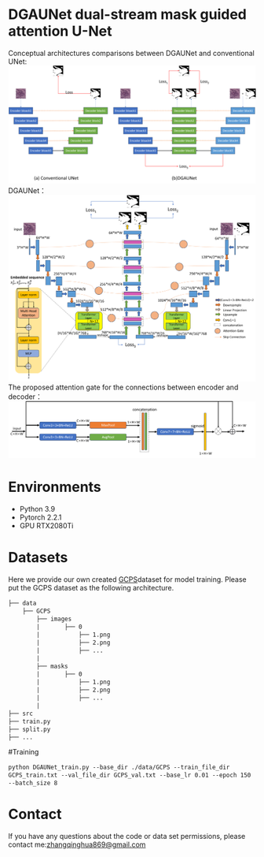 # DGAUNet dual-stream mask guided attention U-Net
Conceptual architectures comparisons between DGAUNet and conventional UNet:
![image](images/2.png)
DGAUNet：
![image](images/1.png)
The proposed attention gate for the connections between encoder and decoder：
![image](images/3.png)
# Environments
* Python 3.9
* Pytorch 2.2.1
* GPU RTX2080Ti
# Datasets
Here we provide our own created [GCPS](https://drive.google.com/file/d/1PPYcOj6QDtPRyXX9JVYVl_kJaXYksBI-/view?usp=drive_link)dataset for model training.
Please put the GCPS dataset as the following architecture.
```
├── data
    ├── GCPS
        ├── images
        |       ├── 0
        |           ├── 1.png
        |           ├── 2.png
        |           ├── ...
        |
        ├── masks
        |       ├── 0
        |           ├── 1.png
        |           ├── 2.png
        |           ├── ...
        |
├── src
├── train.py
├── split.py
├── ...
```
#Training
```
python DGAUNet_train.py --base_dir ./data/GCPS --train_file_dir GCPS_train.txt --val_file_dir GCPS_val.txt --base_lr 0.01 --epoch 150 --batch_size 8
```

# Contact
If you have any questions about the code or data set permissions, please contact me:zhangqinghua869@gmail.com

